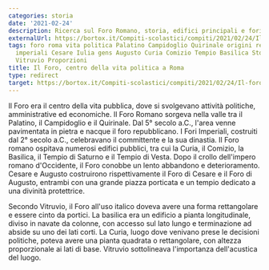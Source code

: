 ```yaml
---
categories: storia
date: '2021-02-24'
description: Ricerca sul Foro Romano, storia, edifici principali e fori Imperiali.
externalUrl: https://bortox.it/Compiti-scolastici/compiti/2021/02/24/Il-foro-Romano.html
tags: foro roma vita politica Palatino Campidoglio Quirinale origini repubblicano
  imperiali Cesare Iulia gens Augusto Curia Comizio Tempio Basilica Storia Arte Piazza
  Vitruvio Proporzioni
title: Il Foro, centro della vita politica a Roma
type: redirect
target: https://bortox.it/Compiti-scolastici/compiti/2021/02/24/Il-foro-Romano.html
---
```


Il Foro era il centro della vita pubblica, dove si svolgevano attività politiche, amministrative ed economiche. Il Foro Romano sorgeva nella valle tra il Palatino, il Campidoglio e il Quirinale. Dal 5° secolo a.C., l'area venne pavimentata in pietra e nacque il foro repubblicano. I Fori Imperiali, costruiti dal 2° secolo a.C., celebravano il committente e la sua dinastia. Il Foro romano ospitava numerosi edifici pubblici, tra cui la Curia, il Comizio, la Basilica, il Tempio di Saturno e il Tempio di Vesta. Dopo il crollo dell'impero romano d'Occidente, il Foro conobbe un lento abbandono e deterioramento. Cesare e Augusto costruirono rispettivamente il Foro di Cesare e il Foro di Augusto, entrambi con una grande piazza porticata e un tempio dedicato a una divinità protettrice.

Secondo Vitruvio, il Foro all'uso italico doveva avere una forma rettangolare e essere cinto da portici. La basilica era un edificio a pianta longitudinale, diviso in navate da colonne, con accesso sul lato lungo e terminazione ad abside su uno dei lati corti. La Curia, luogo dove venivano prese le decisioni politiche, poteva avere una pianta quadrata o rettangolare, con altezza proporzionale ai lati di base. Vitruvio sottolineava l'importanza dell'acustica del luogo.